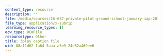 ```yaml
---
content_type: resource
description: ''
file: /media/courses/16-687-private-pilot-ground-school-january-iap-2019/88a11d021a645aaaa5e924d82a469ee6_shHvE6yV4IM.vtt
file_type: application/x-subrip
learning_resource_types: []
ocw_type: OCWFile
resourcetype: Other
title: 3play caption file
uid: 88a11d02-1a64-5aaa-a5e9-24d82a469ee6
---
```

